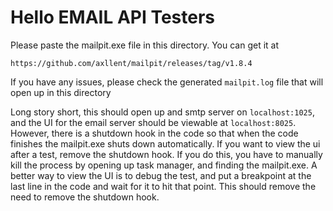 # Hello EMAIL API Testers

Please paste the mailpit.exe file in this directory. You can get it at 

`https://github.com/axllent/mailpit/releases/tag/v1.8.4`

If you have any issues, please check the generated `mailpit.log` file that will open up in this directory

Long story short, this should open up and smtp server on `localhost:1025`, and the UI for the email server should be viewable at `localhost:8025`.
However, there is a shutdown hook in the code so that when the code finishes the mailpit.exe shuts down automatically. If you want to view the ui after a test, remove the shutdown hook. If you do this, you have to manually kill the process by opening up task manager, and finding the mailpit.exe. A better way to view the UI is to debug the test, and put a breakpoint at the last line in the code and wait for it to hit that point. This should remove the need to remove the shutdown hook. 